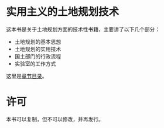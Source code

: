 # 实用主义的土地规划技术

这本书是关于土地规划方面的技术性书籍，主要讲了以下几个部分：

* 土地规划的基本思想
* 土地规划的实用技术
* 国土部门的行政流程
* 实验室的工作方式

这里是[章节目录](https://github.com/htoooth/landuse/blob/master/Content.md)。

# 许可
本书可以复制，但不可以修改，并再发行。